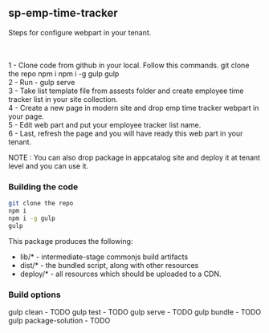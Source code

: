 ## sp-emp-time-tracker

Steps for configure webpart in your tenant.

<br/>
<br/>
1 - Clone code from github in your local. Follow this commands.
    git clone the repo
    npm i
    npm i -g gulp
    gulp
<br/>
2 - Run -  gulp serve    
<br/>
3 - Take list template file from assests folder and create employee time tracker list in your site collection.
<br/>
4 - Create a new page in modern site and drop emp time tracker webpart  in your page.
<br/>
5 - Edit web part and put your employee tracker list name.
<br/>
6 - Last, refresh the page and you will have ready this web part in your tenant.
<br/>

NOTE : 
You can also drop package in appcatalog site and deploy it at tenant level and you can use it.


### Building the code

```bash
git clone the repo
npm i
npm i -g gulp
gulp
```

This package produces the following:

* lib/* - intermediate-stage commonjs build artifacts
* dist/* - the bundled script, along with other resources
* deploy/* - all resources which should be uploaded to a CDN.

### Build options

gulp clean - TODO
gulp test - TODO
gulp serve - TODO
gulp bundle - TODO
gulp package-solution - TODO
